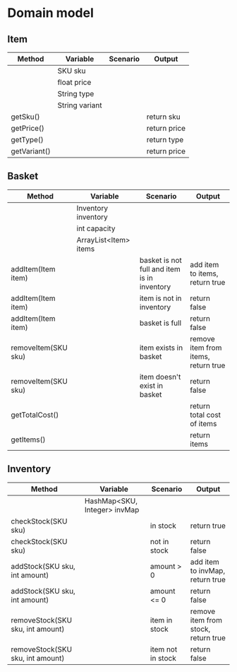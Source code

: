 # Domain model

## Item

| Method       | Variable       | Scenario | Output       |
| ------------ | -------------- | -------- | ------------ |
|              | SKU sku        |          |              |
|              | float price    |          |              |
|              | String type    |          |              |
|              | String variant |          |              |
| getSku()     |                |          | return sku   |
| getPrice()   |                |          | return price |
| getType()    |                |          | return type  |
| getVariant() |                |          | return price |

## Basket

| Method               | Variable               | Scenario                                    | Output                              |
| -------------------- | ---------------------- | ------------------------------------------- | ----------------------------------- |
|                      | Inventory inventory    |                                             |                                     |
|                      | int capacity           |                                             |                                     |
|                      | ArrayList\<Item> items |                                             |                                     |
| addItem(Item item)   |                        | basket is not full and item is in inventory | add item to items, return true      |
| addItem(Item item)   |                        | item is not in inventory                    | return false                        |
| addItem(Item item)   |                        | basket is full                              | return false                        |
| removeItem(SKU sku)  |                        | item exists in basket                       | remove item from items, return true |
| removeItem(SKU sku)  |                        | item doesn't exist in basket                | return false                        |
| getTotalCost()       |                        |                                             | return total cost of items          |
| getItems()           |                        |                                             | return items                        |

## Inventory

| Method                           | Variable                     | Scenario          | Output                              |
| -------------------------------- | ---------------------------- | ----------------- | ----------------------------------- |
|                                  | HashMap<SKU, Integer> invMap |                   |                                     |
| checkStock(SKU sku)              |                              | in stock          | return true                         |
| checkStock(SKU sku)              |                              | not in stock      | return false                        |
| addStock(SKU sku, int amount)    |                              | amount > 0        | add item to invMap, return true     |
| addStock(SKU sku, int amount)    |                              | amount <= 0       | return false                        |
| removeStock(SKU sku, int amount) |                              | item in stock     | remove item from stock, return true |
| removeStock(SKU sku, int amount) |                              | item not in stock | return false                        |